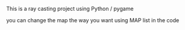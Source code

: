 This is a ray casting project using Python / pygame



you can change the map the way you want using MAP list in the code
